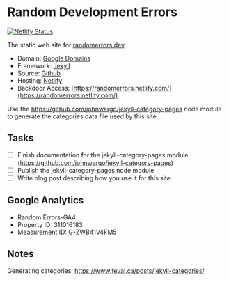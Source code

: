 # Random Development Errors

[![Netlify Status](https://api.netlify.com/api/v1/badges/26661782-c543-4c96-9aee-e25710d501c8/deploy-status)](https://app.netlify.com/sites/randomerrors/deploys)

The static web site for [randomerrors.dev](https://randomerrors.dev).

+ Domain: [Google Domains](https://domains.google)
+ Framework: [Jekyll](https://jekyllrb.com/)
+ Source: [Github](github.com/johnwargo/random-errors-static)
+ Hosting: [Netlify](https://app.netlify.com/teams/john-qtz-ltk/dns/randomerrors.dev)
+ Backdoor Access: [https://randomerrors.netlify.com/](https://randomerrors.netlify.com/)

Use the https://github.com/johnwargo/jekyll-category-pages node module to generate the categories data file used by this site. 

## Tasks

* [ ] Finish documentation for the jekyll-category-pages module (https://github.com/johnwargo/jekyll-category-pages)
* [ ] Publish the jekyll-category-pages node module
* [ ] Write blog post describing how you use it for this site. 

## Google Analytics

* Random Errors-GA4
* Property ID: 311016183
* Measurement ID: G-ZWB41V4FM5

## Notes

Generating categories: https://www.feval.ca/posts/jekyll-categories/

